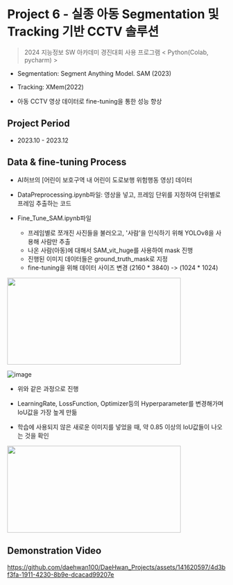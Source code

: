# Project 6 - 실종 아동 Segmentation 및 Tracking 기반 CCTV 솔루션
> 2024 지능정보 SW 아카데미 경진대회
> 사용 프로그램 < Python(Colab, pycharm) >

* Segmentation: Segment Anything Model. SAM (2023)

* Tracking: XMem(2022)

* 아동 CCTV 영상 데이터로 fine-tuning을 통한 성능 향상

## Project Period

* 2023.10 - 2023.12

## Data & fine-tuning Process

* AI허브의 [어린이 보호구역 내 어린이 도로보행 위험행동 영상] 데이터

* DataPreprocessing.ipynb파일: 영상을 넣고, 프레임 단위를 지정하여 단위별로 프레임 추출하는 코드

* Fine_Tune_SAM.ipynb파일
  - 프레임별로 쪼개진 사진들을 불러오고, '사람'을 인식하기 위해 YOLOv8을 사용해 사람만 추출
  - 나온 사람(아동)에 대해서 SAM_vit_huge를 사용하여 mask 진행
  - 진행된 이미지 데이터들은 ground_truth_mask로 지정
  - fine-tuning을 위해 데이터 사이즈 변경 (2160 * 3840) -> (1024 * 1024)
    
<img src="https://github.com/daehwan100/DaeHwan_Projects/assets/141620597/5d791b1d-33f0-472b-b78e-bb308e235c7f.png" width="400" height="200"/>

![image](https://github.com/daehwan100/DaeHwan_Projects/assets/141620597/86063704-4ebd-444c-b4f4-50cb8c10e4da)

* 위와 같은 과정으로 진행

* LearningRate, LossFunction, Optimizer등의 Hyperparameter를 변경해가며 IoU값을 가장 높게 만듦

* 학습에 사용되지 않은 새로운 이미지를 넣었을 때, 약 0.85 이상의 IoU값들이 나오는 것을 확인
  
<img src="https://github.com/daehwan100/DaeHwan_Projects/assets/141620597/e77aba82-1cef-425b-bbbb-9056215f8b34.png" width="400" height="200"/>

## Demonstration Video

https://github.com/daehwan100/DaeHwan_Projects/assets/141620597/4d3bf3fa-1911-4230-8b9e-dcacad99207e


